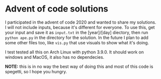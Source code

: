 # Advent of code solutions

I participated in the advent of code 2020 and wanted to share my solutions. I will not include inputs, because it's different for everyone. To use this, get your input and save it as `input.txt` in the \[year\]/\[day\] diectory, then run `python ape.py` in the directory for the solution. In the future I plan to add some other files too, like `vis.py` that use visuals to show what it's doing.

I test tested all this on Arch Linux with python 3.9.0. It should work on windows and MacOS, it also has no dependecies.

**NOTE:** this is in no way the best way of doing this and most of this code is spegetti, so I hope you hungry.
